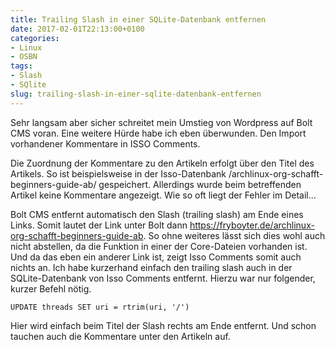 ```yaml
---
title: Trailing Slash in einer SQLite-Datenbank entfernen
date: 2017-02-01T22:13:00+0100
categories:
- Linux
- OSBN
tags:
- Slash
- SQlite
slug: trailing-slash-in-einer-sqlite-datenbank-entfernen
---
```

Sehr langsam aber sicher schreitet mein Umstieg von Wordpress auf Bolt CMS voran. Eine weitere Hürde habe ich eben überwunden. Den Import vorhandener Kommentare in ISSO Comments.

Die Zuordnung der Kommentare zu den Artikeln erfolgt über den Titel des Artikels. So ist beispielsweise in der Isso-Datenbank /archlinux-org-schafft-beginners-guide-ab/ gespeichert. Allerdings wurde beim betreffenden Artikel keine Kommentare angezeigt. Wie so oft liegt der Fehler im Detail...

Bolt CMS entfernt automatisch den Slash (trailing slash) am Ende eines Links. Somit lautet der Link unter Bolt dann https://fryboyter.de/archlinux-org-schafft-beginners-guide-ab. So ohne weiteres lässt sich dies wohl auch nicht abstellen, da die Funktion in einer der Core-Dateien vorhanden ist. Und da das eben ein anderer Link ist, zeigt Isso Comments somit auch nichts an. Ich habe kurzerhand einfach den trailing slash auch in der SQLite-Datenbank von Isso Comments entfernt. Hierzu war nur folgender, kurzer Befehl nötig.

<pre class="line-numbers" style="white-space:pre-wrap;">
<code class="language-sql">UPDATE threads SET uri = rtrim(uri, '/')</code>
</pre>

Hier wird einfach beim Titel der Slash rechts am Ende entfernt. Und schon tauchen auch die Kommentare unter den Artikeln auf.
